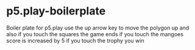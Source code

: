 # p5.play-boilerplate
Boiler plate for p5.play
use the up arrow key to move the polygon up 
and also if you touch the squares the game ends 
if you touch the mangoes score is increased by 5
if you touch the trophy you win